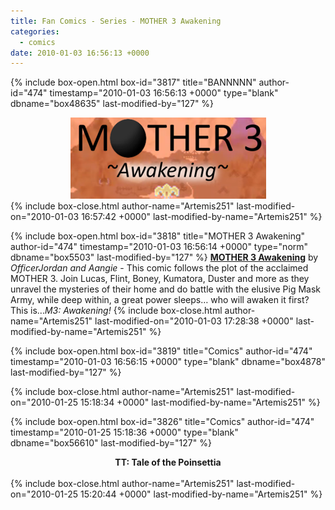 ```yaml
---
title: Fan Comics - Series - MOTHER 3 Awakening
categories:
  - comics
date: 2010-01-03 16:56:13 +0000
---
```

{% include box-open.html box-id="3817" title="BANNNNN" author-id="474" timestamp="2010-01-03 16:56:13 +0000" type="blank" dbname="box48635" last-modified-by="127" %}
<center>
<img src="/comics/series/m3awaken/m3awakenbanner.png" />
</center>
{% include box-close.html author-name="Artemis251" last-modified-on="2010-01-03 16:57:42 +0000" last-modified-by-name="Artemis251" %}

{% include box-open.html box-id="3818" title="MOTHER 3 Awakening" author-id="474" timestamp="2010-01-03 16:56:14 +0000" type="norm" dbname="box5503" last-modified-by="127" %}
<b><u>MOTHER 3 Awakening</u></b> by <i>OfficerJordan and Aangie</i> - This comic follows the plot of the acclaimed MOTHER 3. Join Lucas, Flint, Boney, Kumatora, Duster and more as they unravel the mysteries of their home and do battle with the elusive Pig Mask Army, while deep within, a great power sleeps… who will awaken it first? This is...<i>M3: Awakening!</i>
{% include box-close.html author-name="Artemis251" last-modified-on="2010-01-03 17:28:38 +0000" last-modified-by-name="Artemis251" %}

{% include box-open.html box-id="3819" title="Comics" author-id="474" timestamp="2010-01-03 16:56:15 +0000" type="blank" dbname="box4878" last-modified-by="127" %}
<center><navigator search="`Content` LIKE 'm3awaken%'" display="no" quantity="50" section="description" /><displaytor mode="twocolumnlist" /></center>
{% include box-close.html author-name="Artemis251" last-modified-on="2010-01-25 15:18:34 +0000" last-modified-by-name="Artemis251" %}

{% include box-open.html box-id="3826" title="Comics" author-id="474" timestamp="2010-01-25 15:18:36 +0000" type="blank" dbname="box56610" last-modified-by="127" %}
<center><b>TT: Tale of the Poinsettia</b>
<br /><br />
<navigator search="`Content` LIKE 'TTPoinsettia - %'" display="no" quantity="50" section="description" /><displaytor mode="list" /></center>
{% include box-close.html author-name="Artemis251" last-modified-on="2010-01-25 15:20:44 +0000" last-modified-by-name="Artemis251" %}
